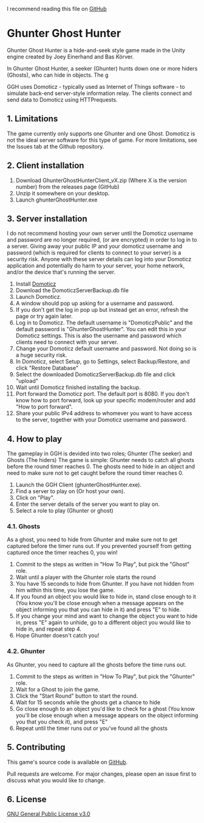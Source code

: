 I recommend reading this file on [GitHub](https://github.com/RoJoJoey/GhunterGhostHunter)
# Ghunter Ghost Hunter

Ghunter Ghost Hunter is a hide-and-seek style game made in the Unity engine created by Joey Einerhand and Bas Körver.

In Ghunter Ghost Hunter, a seeker (Ghunter) hunts down one or more hiders (Ghosts), who can hide in objects. The g

GGH uses Domoticz - typically used as Internet of Things software - to simulate back-end server-style information relay. The clients connect and send data to Domoticz using HTTPrequests.


## 1. Limitations

The game currently only supports one Ghunter and one Ghost. Domoticz is not the ideal server software for this type of game.
For more limitations, see the Issues tab at the Github repository.

## 2. Client installation

1. Download GhunterGhostHunterClient_vX.zip (Where X is the version number) from the releases page (GitHub) 
2. Unzip it somewhere on your desktop.
3. Launch ghunterGhostHunter.exe

## 3. Server installation

I do not recommend hosting your own server until the Domoticz username and password are no longer required, (or are encrypted) in order to log in to a server. Giving away your public IP and your domoticz username and password (which is required for clients to connect to your server) is a security risk. Anyone with these server details can log into your Domoticz application and potentially do harm to your server, your home network, and/or the device that's running the server.

1. Install [Domoticz](https://www.domoticz.com/)
2. Download the DomoticzServerBackup.db file
3. Launch Domoticz. 
4. A window should pop up asking for a username and password.
5. If you don't get the log in pop up but instead get an error, refresh the page or try again later.
6. Log in to Domoticz.  The default username is "DomoticzPublic" and the default password is "GhunterGhostHunter". You can edit this in your Domoticz settings. This is also the username and password which clients need to connect with your server.
7. Change your Domoticz default username and password. Not doing so is a huge security risk.
8. In Domoticz, select Setup, go to Settings, select Backup/Restore, and click "Restore Database"
9. Select the downloaded DomoticzServerBackup.db file and click "upload"
10. Wait until Domoticz finished installing the backup.
11. Port forward the Domoticz port. The default port is 8080. If you don't know how to port forward, look up your specific modem/router and add "How to port forward".
12. Share your public IPv4 address to whomever you want to have access to the server, together with your Domoticz username and password.

## 4. How to play
The gameplay in GGH is devided into two roles; Ghunter (The seeker) and Ghosts (The hiders)
The game is simple: Ghunter needs to catch all ghosts before the round timer reaches 0. The ghosts need to hide in an object and need to make sure not to get caught before the round timer reaches 0.

1. Launch the GGH Client (ghunterGhostHunter.exe).
2. Find a server to play on (Or host your own).
3. Click on "Play".
4. Enter the server details of the server you want to play on.
5. Select a role to play (Ghunter or ghost)

### 4.1. Ghosts
As a ghost, you need to hide from Ghunter and make sure not to get captured before the timer runs out. If you prevented yourself from getting captured once the timer reaches 0, you win!

1. Commit to the steps as written in "How To Play", but pick the "Ghost" role.
2. Wait until a player with the Ghunter role starts the round
3. You have 15 seconds to hide from Ghunter. If you have not hidden from him within this time, you lose the game.
4. If you found an object you would like to hide in, stand close enough to it (You know you'll be close enough when a message appears on the object informing you that you can hide in it) and press "E" to hide.
5. If you change your mind and want to change the object you want to hide in, press "E" again to unhide, go to a different object you would like to hide in, and repeat step 4.
4. Hope Ghunter doesn't catch you!

### 4.2. Ghunter
As Ghunter, you need to capture all the ghosts before the time runs out.

1. Commit to the steps as written in "How To Play", but pick the "Ghunter" role.
2. Wait for a Ghost to join the game.
3. Click the "Start Round" button to start the round.
4. Wait for 15 seconds while the ghosts get a chance to hide
5. Go close enough to an object you'd like to check for a ghost (You know you'll be close enough when a message appears on the object informing you that you check it), and press "E"
6. Repeat until the timer runs out or you've found all the ghosts


## 5. Contributing
This game's source code is available on [GitHub](https://github.com/RoJoJoey/GhunterGhostHunter).


Pull requests are welcome. For major changes, please open an issue first to discuss what you would like to change.

## 6. License
[GNU General Public License v3.0](https://choosealicense.com/licenses/gpl-3.0/)
